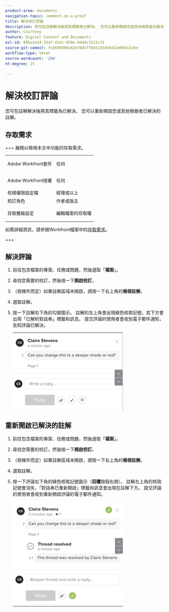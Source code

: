 ```yaml
---
product-area: documents
navigation-topic: comment-on-a-proof
title: 解決校訂評論
description: 您可在註解解決後將其標籤為已解決。 您可以重新開啟您或其他檢閱者已解決的註解。
author: Courtney
feature: Digital Content and Documents
exl-id: 89ba3a34-3347-41dc-939e-94d4c1511c31
source-git-commit: fe269b088c82e7045ffbb5155d54432e0b413cbe
workflow-type: tm+mt
source-wordcount: '294'
ht-degree: 1%

---
```


# 解決校訂評論

您可在註解解決後將其標籤為已解決。 您可以重新開啟您或其他檢閱者已解決的註解。

## 存取需求

+++ 展開以檢視本文中功能的存取需求。

<table style="table-layout:auto"> 
 <col> 
 <col> 
 <tbody> 
  <tr> 
   <td role="rowheader">Adobe Workfront套件</td> 
   <td> <p>任何</p> </td> 
  </tr> 
  <tr> 
   <td role="rowheader">Adobe Workfront授權</td> 
   <td> <p>任何</p></td> 
  </tr> 
  <tr> 
   <td role="rowheader">校樣權限設定檔</td> 
   <td>經理或以上</td> 
  </tr> 
  <tr> 
   <td role="rowheader">校訂角色</td> 
   <td>作者或版主</td> 
  </tr> 
  <tr> 
   <td role="rowheader">存取層級設定</td> 
   <td> <p>編輯檔案的存取權</p> </td> 
  </tr> 
 </tbody> 
</table>

如需詳細資訊，請參閱Workfront檔案中的[存取需求](/help/quicksilver/administration-and-setup/add-users/access-levels-and-object-permissions/access-level-requirements-in-documentation.md)。

+++

## 解決評論

1. 前往包含檔案的專案、任務或問題，然後選取「**檔案**」。
1. 尋找您需要的校訂，然後按一下&#x200B;**開啟校訂**。

1. （視條件而定）如果註解區域未開啟，請按一下右上角的&#x200B;**檢視註解**。
1. 選取註解。
1. 按一下註解右下角的勾號圖示。 註解的左上角會出現綠色核取記號，其下方會出現「已解析對話串」標籤和訊息。 提交評論的使用者會收到電子郵件通知，告知評論已解決。

   ![解析註解](assets/resolve-comment-350x247.png)

## 重新開啟已解決的註解

1. 前往包含檔案的專案、任務或問題，然後選取「**檔案**」。
1. 尋找您需要的校訂，然後按一下&#x200B;**開啟校訂**。

1. （視條件而定）如果註解區域未開啟，請按一下右上角的&#x200B;**檢視註解**。
1. 選取註解。
1. 按一下評論右下角的綠色核取記號圖示（**回覆**&#x200B;按鈕右側）。 註解左上角的核取記號會消失，「對話串已重新開啟」標籤和訊息會出現在註解下方。 提交評論的使用者會收到重新開啟評論的電子郵件通知。

   ![重新開啟已解決的註解](assets/reopen-resolved-comment-350x334.png)
